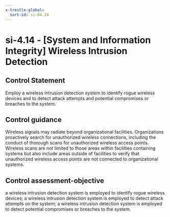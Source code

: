 ```yaml
---
x-trestle-global:
  sort-id: si-04.14
---
```


# si-4.14 - \[System and Information Integrity\] Wireless Intrusion Detection

## Control Statement

Employ a wireless intrusion detection system to identify rogue wireless devices and to detect attack attempts and potential compromises or breaches to the system.

## Control guidance

Wireless signals may radiate beyond organizational facilities. Organizations proactively search for unauthorized wireless connections, including the conduct of thorough scans for unauthorized wireless access points. Wireless scans are not limited to those areas within facilities containing systems but also include areas outside of facilities to verify that unauthorized wireless access points are not connected to organizational systems.

## Control assessment-objective

a wireless intrusion detection system is employed to identify rogue wireless devices;
a wireless intrusion detection system is employed to detect attack attempts on the system;
a wireless intrusion detection system is employed to detect potential compromises or breaches to the system.
